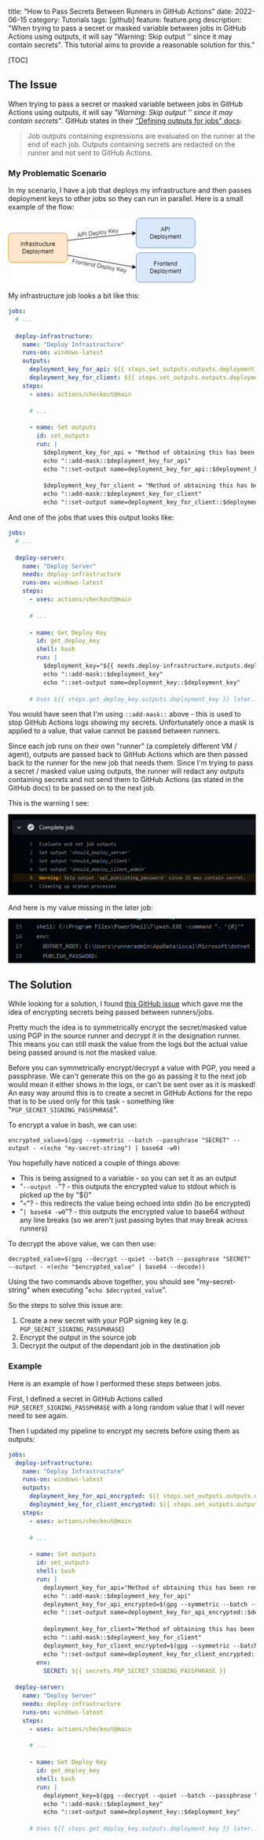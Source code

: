 title: "How to Pass Secrets Between Runners in GitHub Actions"
date: 2022-06-15
category: Tutorials
tags: [github]
feature: feature.png
description: "When trying to pass a secret or masked variable between jobs in GitHub Actions using outputs, it will say \"Warning: Skip output '' since it may contain secrets\". This tutorial aims to provide a reasonable solution for this."

[TOC]

## The Issue

When trying to pass a secret or masked variable between jobs in GitHub Actions using outputs, it will say *"Warning: Skip output '' since it may contain secrets"*. GitHub states in their ["Defining outputs for jobs" docs](https://docs.github.com/en/actions/using-jobs/defining-outputs-for-jobs#overview):

> Job outputs containing expressions are evaluated on the runner at the end of each job. Outputs containing secrets are redacted on the runner and not sent to GitHub Actions.

### My Problematic Scenario

In my scenario, I have a job that deploys my infrastructure and then passes deployment keys to other jobs so they can run in parallel. Here is a small example of the flow:

![Flow Example](/posts/how-to-pass-secrets-between-runners-in-github-actions/flow-example.png)

My infrastructure job looks a bit like this:

```yaml
jobs:
  # ...
  
  deploy-infrastructure:
    name: "Deploy Infrastructure"
    runs-on: windows-latest
    outputs:
      deployment_key_for_api: ${{ steps.set_outputs.outputs.deployment_key_for_api }}
      deployment_key_for_client: ${{ steps.set_outputs.outputs.deployment_key_for_client }}
    steps:
      - uses: actions/checkout@main

      # ...

      - name: Set outputs
        id: set_outputs
        run: |
          $deployment_key_for_api = "Method of obtaining this has been removed for simplicity..."
          echo "::add-mask::$deployment_key_for_api"
          echo "::set-output name=deployment_key_for_api::$deployment_key_for_api"

          $deployment_key_for_client = "Method of obtaining this has been removed for simplicity..."
          echo "::add-mask::$deployment_key_for_client"
          echo "::set-output name=deployment_key_for_client::$deployment_key_for_client"
```

And one of the jobs that uses this output looks like:


```yaml
jobs:
  # ...

  deploy-server:
    name: "Deploy Server"
    needs: deploy-infrastructure
    runs-on: windows-latest
    steps:
      - uses: actions/checkout@main

      # ...

      - name: Get Deploy Key
        id: get_deploy_key
        shell: bash
        run: |
          $deployment_key="${{ needs.deploy-infrastructure.outputs.deployment_key_for_api }}"
          echo "::add-mask::$deployment_key"
          echo "::set-output name=deployment_key::$deployment_key"

      # Uses ${{ steps.get_deploy_key.outputs.deployment_key }} later...
```

You would have seen that I'm using `::add-mask::` above - this is used to stop GitHub Actions logs showing my secrets. Unfortunately once a mask is applied to a value, that value cannot be passed between runners.

Since each job runs on their own "runner" (a completely different VM / agent), outputs are passed back to GitHub Actions which are then passed back to the runner for the new job that needs them. Since I'm trying to pass a secret / masked value using outputs, the runner will redact any outputs containing secrets and not send them to GitHub Actions (as stated in the GitHub docs) to be passed on to the next job.

This is the warning I see:

![GitHub Actions skip because of secret/mask](/posts/how-to-pass-secrets-between-runners-in-github-actions/ga-skip-because-of-secret.png)


And here is my value missing in the later job:

![GitHub Actions skip leads to an empty value](/posts/how-to-pass-secrets-between-runners-in-github-actions/ga-skip-leads-to-empty-value.png)


## The Solution

While looking for a solution, I found [this GitHub issue](https://github.com/actions/runner/issues/1498) which gave me the idea of encrypting secrets being passed between runners/jobs.

Pretty much the idea is to symmetrically encrypt the secret/masked value using PGP in the source runner and decrypt it in the designation runner. This means you can still mask the value from the logs but the actual value being passed around is not the masked value.

Before you can symmetrically encrypt/decrypt a value with PGP, you need a passphrase. We can't generate this on the go as passing it to the next job would mean it either shows in the logs, or can't be sent over as it is masked! An easy way around this is to create a secret in GitHub Actions for the repo that is to be used only for this task - something like "`PGP_SECRET_SIGNING_PASSPHRASE`".

To encrypt a value in bash, we can use:

```
encrypted_value=$(gpg --symmetric --batch --passphrase "SECRET" --output - <(echo "my-secret-string") | base64 -w0)
```

You hopefully have noticed a couple of things above:

- This is being assigned to a variable - so you can set it as an output
- "`--output -`"? - this outputs the encrypted value to stdout which is picked up the by "$()"
- "`<`"? - this redirects the value being echoed into stdin (to be encrypted)
- "`| base64 -w0`"? - this outputs the encrypted value to base64 without any line breaks (so we aren't just passing bytes that may break across runners)

To decrypt the above value, we can then use:

```
decrypted_value=$(gpg --decrypt --quiet --batch --passphrase "SECRET" --output - <(echo "$encrypted_value" | base64 --decode))
```

Using the two commands above together, you should see "my-secret-string" when executing "`echo $decrypted_value`".


So the steps to solve this issue are:

1. Create a new secret with your PGP signing key (e.g. `PGP_SECRET_SIGNING_PASSPHRASE`)
2. Encrypt the output in the source job
3. Decrypt the output of the dependant job in the destination job

### Example

Here is an example of how I performed these steps between jobs.

First, I defined a secret in GitHub Actions called `PGP_SECRET_SIGNING_PASSPHRASE` with a long random value that I will never need to see again.


Then I updated my pipeline to encrypt my secrets before using them as outputs:

```yaml
jobs:
  deploy-infrastructure:
    name: "Deploy Infrastructure"
    runs-on: windows-latest
    outputs:
      deployment_key_for_api_encrypted: ${{ steps.set_outputs.outputs.deployment_key_for_api_encrypted }}
      deployment_key_for_client_encrypted: ${{ steps.set_outputs.outputs.deployment_key_for_client_encrypted }}
    steps:
      - uses: actions/checkout@main

      # ...

      - name: Set outputs
        id: set_outputs
        shell: bash
        run: |
          deployment_key_for_api="Method of obtaining this has been removed for simplicity..."
          echo "::add-mask::$deployment_key_for_api"
          deployment_key_for_api_encrypted=$(gpg --symmetric --batch --passphrase "$SECRET" --output - <(echo "$deployment_key_for_api") | base64 -w0)
          echo "::set-output name=deployment_key_for_api_encrypted::$deployment_key_for_api_encrypted"

          deployment_key_for_client="Method of obtaining this has been removed for simplicity..."
          echo "::add-mask::$deployment_key_for_client"
          deployment_key_for_client_encrypted=$(gpg --symmetric --batch --passphrase "$SECRET" --output - <(echo "$deployment_key_for_client") | base64 -w0)
          echo "::set-output name=deployment_key_for_client_encrypted::$deployment_key_for_client_encrypted"
        env:
          SECRET: ${{ secrets.PGP_SECRET_SIGNING_PASSPHRASE }}

  deploy-server:
    name: "Deploy Server"
    needs: deploy-infrastructure
    runs-on: windows-latest
    steps:
      - uses: actions/checkout@main

      # ...

      - name: Get Deploy Key
        id: get_deploy_key
        shell: bash
        run: |
          deployment_key=$(gpg --decrypt --quiet --batch --passphrase "$SECRET" --output - <(echo "${{ needs.deploy-infrastructure.outputs.deployment_key_for_api_encrypted }}" | base64 --decode))
          echo "::add-mask::$deployment_key"
          echo "::set-output name=deployment_key::$deployment_key"

      # Uses ${{ steps.get_deploy_key.outputs.deployment_key }} later...
```